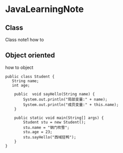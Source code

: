 # JavaLearningNote
## Class
Class note1 how to 
## Object oriented
how to object
```
public class Student {
   String name;
   int age;

    public  void sayHello(String name) {
        System.out.println("局部变量:" + name);
        System.out.println("成员变量:" + this.name);
    }

    public static void main(String[] args) {
        Student stu = new Student();
        stu.name = "钢门吹雪";
        stu.age = 23;
        stu.sayHello("西域狂鸭");
    }
}
```
